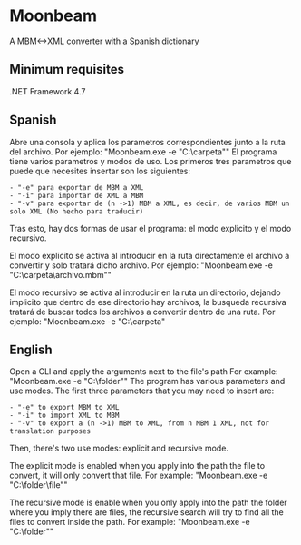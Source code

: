 # Moonbeam
A MBM&lt;->XML converter with a Spanish dictionary

Minimum requisites
-----------------------------------------------------------
.NET Framework 4.7

Spanish
-----------------------------------------------------------
Abre una consola y aplica los parametros correspondientes junto a la ruta del archivo.
Por ejemplo:
"Moonbeam.exe -e "C:\carpeta""
El programa tiene varios parametros y modos de uso.
Los primeros tres parametros que puede que necesites insertar son los siguientes:

	- "-e" para exportar de MBM a XML
	- "-i" para importar de XML a MBM
	- "-v" para exportar de (n ->1) MBM a XML, es decir, de varios MBM un solo XML (No hecho para traducir)
	
Tras esto, hay dos formas de usar el programa: el modo explicito y el modo recursivo.

El modo explicito se activa al introducir en la ruta directamente el archivo a convertir y solo tratará dicho archivo.
Por ejemplo:
"Moonbeam.exe -e "C:\carpeta\archivo.mbm""

El modo recursivo se activa al introducir en la ruta un directorio, dejando implicito que dentro de ese directorio hay archivos,
la busqueda recursiva tratará de buscar todos los archivos a convertir dentro de una ruta.
Por ejemplo:
"Moonbeam.exe -e "C:\carpeta\"

English
-----------------------------------------------------------
Open a CLI and apply the arguments next to the file's path
For example:
"Moonbeam.exe -e "C:\folder""
The program has various parameters and use modes.
The first three parameters that you may need to insert are:

	- "-e" to export MBM to XML
	- "-i" to import XML to MBM
	- "-v" to export a (n ->1) MBM to XML, from n MBM 1 XML, not for translation purposes
	
Then, there's two use modes: explicit and recursive mode.

The explicit mode is enabled when you apply into the path the file to convert, it will only convert that file.
For example:
"Moonbeam.exe -e "C:\folder\file""

The recursive mode is enable when you only apply into the path the folder where you imply there are files, the recursive
search will try to find all the files to convert inside the path.
For example:
"Moonbeam.exe -e "C:\folder""
